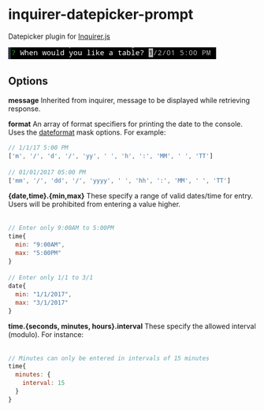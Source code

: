 # inquirer-datepicker-prompt
Datepicker plugin for [Inquirer.js](https://github.com/SBoudrias/Inquirer.js)

![Datetime prompt](example/datetime-prompt.png)

## Options
__message__
Inherited from inquirer, message to be displayed while retrieving response.

__format__
An array of format specifiers for printing the date to the console.  Uses
the [dateformat](https://www.npmjs.com/package/dateformat) mask options.
For example:

```Javascript
// 1/1/17 5:00 PM
['m', '/', 'd', '/', 'yy', ' ', 'h', ':', 'MM', ' ', 'TT']

// 01/01/2017 05:00 PM
['mm', '/', 'dd', '/', 'yyyy', ' ', 'hh', ':', 'MM', ' ', 'TT']
```

__{date,time}.{min,max}__
These specify a range of valid dates/time for entry.  Users will be
prohibited from entering a value higher.

```Javascript

// Enter only 9:00AM to 5:00PM
time{
  min: "9:00AM",
  max: "5:00PM"
}

// Enter only 1/1 to 3/1
date{
  min: "1/1/2017",
  max: "3/1/2017"
}

```

__time.{seconds, minutes, hours}.interval__
These specify the allowed interval (modulo).  For instance:

```Javascript

// Minutes can only be entered in intervals of 15 minutes
time{
  minutes: {
    interval: 15
  }
}

```
